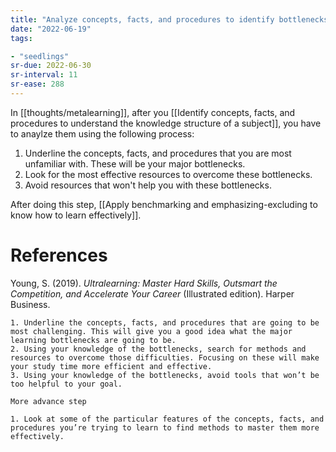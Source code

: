 ```yaml
---
title: "Analyze concepts, facts, and procedures to identify bottlenecks in your learning project"
date: "2022-06-19"
tags:

- "seedlings"
sr-due: 2022-06-30
sr-interval: 11
sr-ease: 288
---
```


In [[thoughts/metalearning]], after you [[Identify concepts, facts, and procedures to understand the knowledge structure of a subject]], you have to anaylze them using the following process:

1. Underline the concepts, facts, and procedures that you are most unfamiliar with. These will be your major bottlenecks.
2. Look for the most effective resources to overcome these bottlenecks.
3. Avoid resources that won't help you with these bottlenecks.

After doing this step, [[Apply benchmarking and emphasizing-excluding to know how to learn effectively]].

# References

Young, S. (2019). *Ultralearning: Master Hard Skills, Outsmart the Competition, and Accelerate Your Career* (Illustrated edition). Harper Business.

	1. Underline the concepts, facts, and procedures that are going to be most challenging. This will give you a good idea what the major learning bottlenecks are going to be.
	2. Using your knowledge of the bottlenecks, search for methods and resources to overcome those difficulties. Focusing on these will make your study time more efficient and effective.
	3. Using your knowledge of the bottlenecks, avoid tools that won’t be too helpful to your goal.

	More advance step

	1. Look at some of the particular features of the concepts, facts, and procedures you’re trying to learn to find methods to master them more effectively.